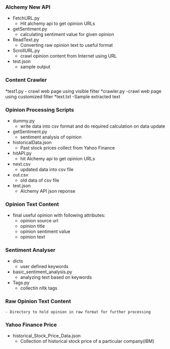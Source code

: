 

### Alchemy New API ###
* FetchURL.py
    - Hit alchemy api to get opinion URLs
* getSentiment.py
    - calculating sentiment value for given opinion
* ReadText.py
    - Converting raw opinion text to useful format
* ScrollURL.py
    - crawl opinion content from Internet using URL
* test.json
    - sample output

### Content Crawler ###
*test1.py
    - crawl web page using visible filter
*crawler.py
    -crawl web page using customized filter
*text.txt
    -Sample extracted text
    
### Opinion Processing Scripts ###
* dummy.py
    - write data into csv format and do required calculation on data update
* getSentiment.py
    - sentiment analysis of opinion
* historicalData.json
    - Past stock prices collect from Yahoo Finance
* hitAPI.py
    - hit Alchemy api to get opinion URLs
* next.csv
   - updated data into csv file
* out.csv
    - old data of csv file
* test.json
    - Alchemy API json reponse

### Opinion Text Content ###
* final useful opinion with following attributes:
    - opinion source url
    - opinion title
    - opinion sentiment value
    - opinion text

### Sentiment Analyser ###
* dicts
    - user defined keywords
* basic_sentiment_analysis.py
    - analyzing text based on keywords
* Tags.py
    - collectin nltk tags
    
### Raw Opinion Text Content ###
    - Directory to hold opinion in raw format for further processing

### Yahoo Finance Price ###
* historical\_Stock\_Price_Data.json
    - Collection of historical stock price of a particular company(IBM)

